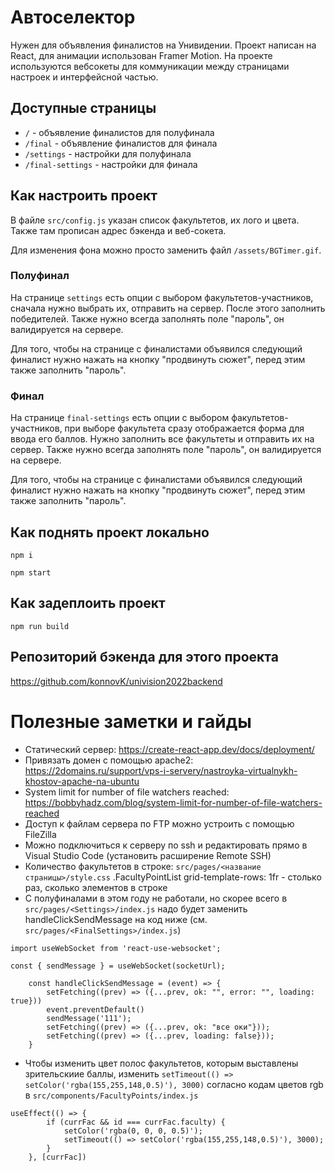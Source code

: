 # Автоселектор

Нужен для объявления финалистов на Унивидении. Проект написан на React,
для анимации использован Framer Motion. На проекте используются вебсокеты
для коммуникации между страницами настроек и интерфейсной частью.

## Доступные страницы

- `/` - объявление финалистов для полуфинала
- `/final` - объявление финалистов для финала
- `/settings` - настройки для полуфинала
- `/final-settings` - настройки для финала

## Как настроить проект

В файле `src/config.js` указан список факультетов, их лого и цвета.
Также там прописан адрес бэкенда и веб-сокета.

Для изменения фона можно просто заменить файл `/assets/BGTimer.gif`.

### Полуфинал

На странице `settings` есть опции с выбором факультетов-участников,
сначала нужно выбрать их, отправить на сервер. После этого заполнить победителей. 
Также нужно всегда заполнять поле "пароль", он валидируется на сервере.

Для того, чтобы на странице с финалистами объявился следующий финалист нужно нажать на кнопку "продвинуть сюжет",
перед этим также заполнить "пароль".

### Финал

На странице `final-settings` есть опции с выбором факультетов-участников,
при выборе факультета сразу отображается форма для ввода его баллов.
Нужно заполнить все факультеты и отправить их на сервер. Также нужно всегда заполнять поле "пароль", он валидируется на сервере.

Для того, чтобы на странице с финалистами объявился следующий финалист нужно нажать на кнопку "продвинуть сюжет",
перед этим также заполнить "пароль".

## Как поднять проект локально

```
npm i

npm start
```

## Как задеплоить проект

```
npm run build
```


## Репозиторий бэкенда для этого проекта

https://github.com/konnovK/univision2022backend

# Полезные заметки и гайды 

- Статический сервер: https://create-react-app.dev/docs/deployment/ 
- Привязать домен с помощью apache2: https://2domains.ru/support/vps-i-servery/nastroyka-virtualnykh-khostov-apache-na-ubuntu 
- System limit for number of file watchers reached: https://bobbyhadz.com/blog/system-limit-for-number-of-file-watchers-reached 
- Доступ к файлам сервера по FTP можно устроить с помощью FileZilla 
- Можно подключиться к серверу по ssh и редактировать прямо в Visual Studio Code (установить расширение Remote SSH) 
- Количество факультетов в строке: `src/pages/<название страницы>/style.css` .FacultyPointList grid-template-rows: 1fr - столько раз, сколько элементов в строке 
- С полуфиналами в этом году не работали, но скорее всего в `src/pages/<Settings>/index.js` надо будет заменить handleClickSendMessage на код ниже (см. `src/pages/<FinalSettings>/index.js`)
```
import useWebSocket from 'react-use-websocket';

const { sendMessage } = useWebSocket(socketUrl);

    const handleClickSendMessage = (event) => {
        setFetching((prev) => ({...prev, ok: "", error: "", loading: true}))
        event.preventDefault()
        sendMessage('111');
        setFetching((prev) => ({...prev, ok: "все оки"}));
        setFetching((prev) => ({...prev, loading: false}));
    }
```
- Чтобы изменить цвет полос факультетов, которым выставлены зрительскиие баллы, изменить `setTimeout(() => setColor('rgba(155,255,148,0.5)'), 3000)` согласно кодам цветов rgb в `src/components/FacultyPoints/index.js`
```
useEffect(() => {
        if (currFac && id === currFac.faculty) {
            setColor('rgba(0, 0, 0, 0.5)');
            setTimeout(() => setColor('rgba(155,255,148,0.5)'), 3000);
        }
    }, [currFac])
```
